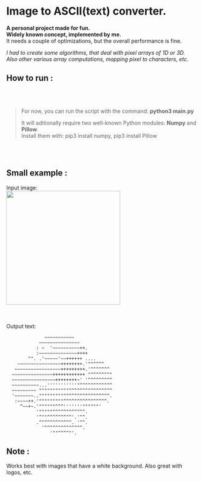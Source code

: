 # Image to ASCII(text) converter.  
__A personal project made for fun.__  
__Widely known concept, implemented by me.__  
It needs a couple of optimizations, but the overall performance is fine.  

_I had to create some algorithms, that deal with pixel arrays of 1D or 3D._    
_Also other various array computations, mapping pixel to characters, etc._   

## How to run :
<br><br>

> For now, you can run the script with the command: __python3 main.py__  
> 
> It will aditionally require two well-known Python modules: __Numpy__ and __Pillow__.  
> Install them with: pip3 install numpy, pip3 install Pillow

<br><br>

## Small example :  
Input image:  
<img src="https://upload.wikimedia.org/wikipedia/commons/c/c3/Python-logo-notext.svg" width="300">

<br><br>
Output text:  

                  ~~~~~~~~~~~
                ~~~~~~~~~~~~~~~
               : ~  '~~~~~~~~~~++.
               :~~~~~~~~~~~~~~++++
            "". .'~~~~~'~~++++++ ....
        ~~~~~~~~~~~~~~~~++++++++.'""^^^^  
       ~~~~~~~~~~~~~~~~~+++++++++.'^^^^^^^ 
      ~~~~~~~~~~~~~~~++++++++++++ "^^^^^^^"
      ~~~~~~~~~~~~~~~~++++++++~' '^^^^^^^^^
      ~~~~~~~~~~...'''''''''''"^^^^^^^^^^^^
      ~~~~~~~~~ """""""""""^^^^^^^^^^^^^^^^
      '~~~~~~~..""""""""""^^^^^^^^^^^^^^^^.
       :~~~~++.'"""""""""^^^^^^^^^^^^^^^^. 
         ^~~+~.'""""""^^^'''''''""""""'    
               '"""""^^^^^^^^^^^^.         
               '^""^^^^^^^^^'.'^^.         
               .^^^^^^^^^^^^. '^^.         
                 '^^^^^^^^^^^^^^.          
                    '""^^^^"'.



## Note :  
Works best with images that have a white background. Also great with logos, etc.

